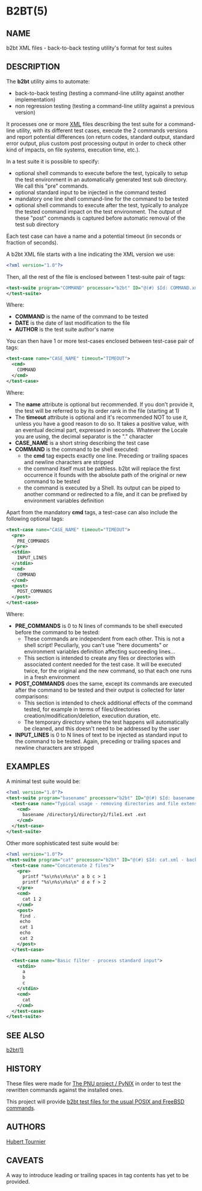 # B2BT(5)

## NAME
b2bt XML files - back-to-back testing utility's format for test suites

## DESCRIPTION
The **b2bt** utility aims to automate:
* back-to-back testing (testing a command-line utility against another implementation)
* non regression testing (testing a command-line utility against a previous version)

It processes one or more [XML](https://en.wikipedia.org/wiki/XML) files describing the test suite for a command-line utility,
with its different test cases, execute the 2 commands versions and report potential
differences (on return codes, standard output, standard error output, plus custom post
processing output in order to check other kind of impacts, on file systems, execution time, etc.).

In a test suite it is possible to specify:
* optional shell commands to execute before the test, typically to setup the test environment
  in an automatically generated test sub directory. We call this "pre" commands.
* optional standard input to be injected in the command tested
* mandatory one line shell command-line for the command to be tested
* optional shell commands to execute after the test, typically to analyze the tested command
  impact on the test environment. The output of these "post" commands is captured before
  automatic removal of the test sub directory

Each test case can have a name and a potential timeout (in seconds or fraction of seconds).

A b2bt XML file starts with a line indicating the XML version we use:
```XML
<?xml version="1.0"?>
```

Then, all the rest of the file is enclosed between 1 test-suite pair of tags: 
```XML
<test-suite program="COMMAND" processor="b2bt" ID="@(#) $Id: COMMAND.xml - back to back test suite for COMMAND v1.0.0 (DATE) by AUTHOR $">
</test-suite>
```
Where:
* **COMMAND** is the name of the command to be tested
* **DATE** is the date of last modification to the file
* **AUTHOR** is the test suite author's name

You can then have 1 or more test-cases enclosed between test-case pair of tags:
```XML
<test-case name="CASE_NAME" timeout="TIMEOUT">
  <cmd>
    COMMAND
  </cmd>
</test-case>
```
Where:
* The **name** attribute is optional but recommended. If you don't provide it, the test will be referred to by its order rank in the file (starting at 1)
* The **timeout** attribute is optional and it's recommended NOT to use it, unless you have a good reason to do so. It takes a positive value, with an eventual decimal part, expressed in seconds. Whatever the Locale you are using, the decimal separator is the "." character
* **CASE_NAME** is a short string describing the test case
* **COMMAND** is the command to be shell executed:
  * the **cmd** tag expects exactly one line. Preceding or trailing spaces and newline characters are stripped
  * the command itself must be pathless. b2bt will replace the first occurrence it founds with the absolute path of the original or new command to be tested
  * the command is executed by a Shell. Its output can be piped to another command or redirected to a file, and it can be prefixed by environment variables definition

Apart from the mandatory **cmd** tags, a test-case can also include the following optional tags:
```XML
<test-case name="CASE_NAME" timeout="TIMEOUT">
  <pre>
    PRE_COMMANDS
  </pre> 
  <stdin>
    INPUT_LINES
  </stdin> 
  <cmd>
    COMMAND
  </cmd>
  <post>
    POST_COMMANDS
  </post> 
</test-case>
```
Where:
* **PRE_COMMANDS** is 0 to N lines of commands to be shell executed before the command to be tested:
  * These commands are independent from each other. This is not a shell script! Peculiarly, you can't use "here documents" or environment variables definition affecting succeeding lines...
  * This section is intended to create any files or directories with associated content needed for the test case. It will be executed twice, for the original and the new command, so that each one runs in a fresh environment
* **POST_COMMANDS** does the same, except its commands are executed after the command to be tested and their output is collected for later comparisons:
  * This section is intended to check additional effects of the command tested, for example in terms of files/directories creation/modification/deletion, execution duration, etc.
  * The temporary directory where the test happens will automatically be cleaned, and this doesn't need to be addressed by the user
* **INPUT_LINES** is 0 to N lines of text to be injected as standard input to the command to be tested. Again, preceding or trailing spaces and newline characters are stripped


## EXAMPLES
A minimal test suite would be:
```XML
<?xml version="1.0"?>
<test-suite program="basename" processor="b2bt" ID="@(#) $Id: basename.xml - back to back test suite for basename v1.0.0 (May 30, 2021) by Hubert Tournier $">
  <test-case name="Typical usage - removing directories and file extension">
    <cmd>
      basename /directory1/directory2/file1.ext .ext
    </cmd>
  </test-case>
</test-suite>
```

Other more sophisticated test suite would be:
```XML
<?xml version="1.0"?>
<test-suite program="cat" processor="b2bt" ID="@(#) $Id: cat.xml - back to back test suite for cat v1.0.0 (May 30, 2021) by Hubert Tournier $">
  <test-case name="Concatenate 2 files">
    <pre>
      printf "%s\n%s\n%s\n" a b c > 1
      printf "%s\n%s\n%s\n" d e f > 2
    </pre>
    <cmd>
      cat 1 2
    </cmd>
    <post>
     find .
     echo
     cat 1
     echo
     cat 2
    </post>
  </test-case>

  <test-case name="Basic filter - process standard input">
    <stdin>
      a
      b
      c
    </stdin>
    <cmd>
      cat
    </cmd>
  </test-case>
</test-suite>
```

## SEE ALSO
[b2bt(1)](https://github.com/HubTou/b2bt/blob/main/README.md)

## HISTORY
These files were made for [The PNU project / PyNIX](https://github.com/HubTou/PNU)
in order to test the rewritten commands against the installed ones.

This project will provide [b2bt test files for the usual POSIX and FreeBSD commands](https://github.com/HubTou/PNU/tree/main/tests).

## AUTHORS
[Hubert Tournier](https://github.com/HubTou)

## CAVEATS
A way to introduce leading or trailing spaces in tag contents has yet to be provided.
